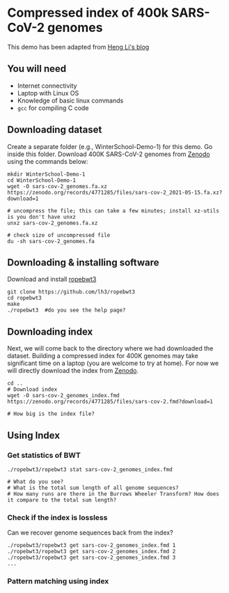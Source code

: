 # Compressed index of 400k SARS-CoV-2 genomes

This demo has been adapted from [Heng Li's blog](https://lh3.github.io/2021/05/17/an-fm-index-of-400k-sars-cov-2-genomes)

## You will need
- Internet connectivity
- Laptop with Linux OS
- Knowledge of basic linux commands
- `gcc` for compiling C code

## Downloading dataset
Create a separate folder (e.g., WinterSchool-Demo-1) for this demo. Go inside this folder. Download 400K SARS-CoV-2 genomes from [Zenodo](https://zenodo.org/records/4771285) using the commands below:

```
mkdir WinterSchool-Demo-1
cd WinterSchool-Demo-1
wget -O sars-cov-2_genomes.fa.xz https://zenodo.org/records/4771285/files/sars-cov-2_2021-05-15.fa.xz?download=1

# uncompress the file; this can take a few minutes; install xz-utils is you don't have unxz 
unxz sars-cov-2_genomes.fa.xz

# check size of uncompressed file
du -sh sars-cov-2_genomes.fa
```

## Downloading & installing software
Download and install [ropebwt3](https://github.com/lh3/ropebwt3)
```
git clone https://github.com/lh3/ropebwt3
cd ropebwt3
make
./ropebwt3  #do you see the help page?
```

## Downloading index

Next, we will come back to the directory where we had downloaded the dataset. Building a compressed index for 400K genomes may take significant time on a laptop (you are welcome to try at home). For now we will directly download the index from [Zenodo](https://zenodo.org/records/4771285).
```
cd ..
# Download index
wget -O sars-cov-2_genomes_index.fmd https://zenodo.org/records/4771285/files/sars-cov-2.fmd?download=1

# How big is the index file?
```

## Using Index
### Get statistics of BWT
```
./ropebwt3/ropebwt3 stat sars-cov-2_genomes_index.fmd

# What do you see?
# What is the total sum length of all genome sequences?
# How many runs are there in the Burrows Wheeler Transform? How does it compare to the total sum length?
```

### Check if the index is lossless
Can we recover genome sequences back from the index?
```
./ropebwt3/ropebwt3 get sars-cov-2_genomes_index.fmd 1
./ropebwt3/ropebwt3 get sars-cov-2_genomes_index.fmd 2
./ropebwt3/ropebwt3 get sars-cov-2_genomes_index.fmd 3
...
```

### Pattern matching using index


